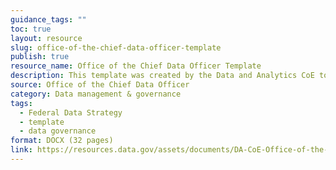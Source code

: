 ```yaml
---
guidance_tags: ""
toc: true
layout: resource
slug: office-of-the-chief-data-officer-template
publish: true
resource_name: Office of the Chief Data Officer Template
description: This template was created by the Data and Analytics CoE to help agencies build an Office of the Chief Data Officer Charter.  
source: Office of the Chief Data Officer
category: Data management & governance
tags:
  - Federal Data Strategy
  - template
  - data governance
format: DOCX (32 pages)
link: https://resources.data.gov/assets/documents/DA-CoE-Office-of-the-Chief-Data-Officer-(OCDO)-Charter-Template.docx
---
```

